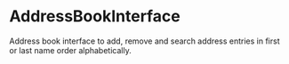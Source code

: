 # AddressBookInterface
Address book interface to add, remove and search address entries in first or last name order alphabetically.
